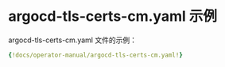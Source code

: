 <!-- TRANSLATED by md-translate -->
# argocd-tls-certs-cm.yaml 示例

argocd-tls-certs-cm.yaml 文件的示例：

```yaml
{!docs/operator-manual/argocd-tls-certs-cm.yaml!}
```